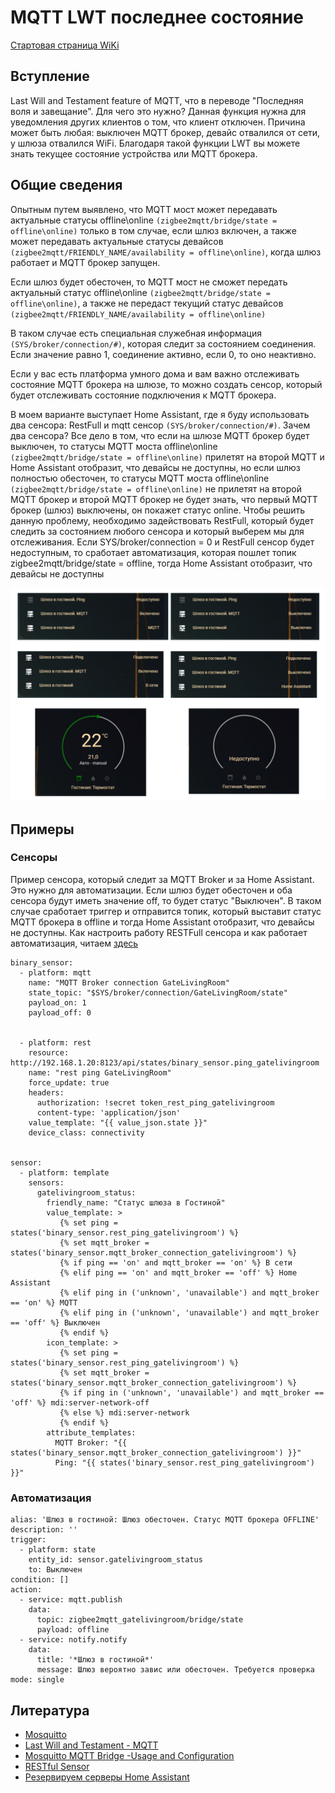 # MQTT LWT последнее состояние

[Стартовая страница WiKi](https://github.com/DivanX10/wiki#readme)

## Вступление
Last Will and Testament feature of MQTT, что в переводе "Последняя воля и завещание". Для чего это нужно? Данная функция нужна для уведомления других клиентов о том, что клиент отключен. Причина может быть любая: выключен MQTT брокер, девайс отвалился от сети, у шлюза отвалился WiFi. Благодаря такой функции LWT вы можете знать текущее состояние устройства или MQTT брокера.




## Общие сведения

Опытным путем выявлено, что MQTT мост может передавать актуальные статусы offline\online `(zigbee2mqtt/bridge/state = offline\online)` только в том случае, если шлюз включен, а также может передавать актуальные статусы девайсов `(zigbee2mqtt/FRIENDLY_NAME/availability = offline\online)`, когда шлюз работает и MQTT брокер запущен.

Если шлюз будет обесточен, то MQTT мост не сможет передать актуальный статус offline\online `(zigbee2mqtt/bridge/state = offline\online)`, а также не передаст текущий статус девайсов `(zigbee2mqtt/FRIENDLY_NAME/availability = offline\online)`

В таком случае есть специальная служебная информация `(SYS/broker/connection/#)`, которая следит за состоянием соединения. Если значение равно 1, соединение активно, если 0, то оно неактивно.

Если у вас есть платформа умного дома и вам важно отслеживать состояние MQTT брокера на шлюзе, то можно создать сенсор, который будет отслеживать состояние подключения к MQTT брокера.

В моем варианте выступает Home Assistant, где я буду использовать два сенсора: RestFull и mqtt сенсор `(SYS/broker/connection/#)`. Зачем два сенсора? Все дело в том, что если на шлюзе MQTT брокер будет выключен, то статусы MQTT моста offline\online `(zigbee2mqtt/bridge/state = offline\online)` прилетят на второй MQTT и Home Assistant отобразит, что девайсы не доступны, но если шлюз полностью обесточен, то статусы MQTT моста offline\online `(zigbee2mqtt/bridge/state = offline\online)` не прилетят на второй MQTT брокер и второй MQTT брокер не будет знать, что первый MQTT брокер (шлюз) выключены, он покажет статус online. Чтобы решить данную проблему, необходимо задействовать RestFull, который будет следить за состоянием любого сенсора и который выберем мы для отслеживания. Если SYS/broker/connection = 0 и RestFull сенсор будет недоступным, то сработает автоматизация, которая пошлет топик zigbee2mqtt/bridge/state = offline, тогда Home Assistant отобразит, что девайсы не доступны  

![broker connection](https://github.com/DivanX10/Openwrt-scripts-for-gateway-zhwg11lm/blob/main/image/mqtt_broker_status.jpg)

## Примеры

### Сенсоры
Пример сенсора, который следит за MQTT Broker и за Home Assistant. Это нужно для автоматизации. Если шлюз будет обесточен и оба сенсора будут иметь значение off, то будет статус "Выключен". В таком случае сработает триггер и отправится топик, который выставит статус MQTT брокера в offline и тогда Home Assistant отобразит, что девайсы не доступны. Как настроить работу RESTFull сенсора и как работает автоматизация, читаем [здесь](https://zen.yandex.ru/media/id/5f5bea45267c75477b342dab/rezerviruem-servery-home-assistant-6037f38bd4391d5d927ee7d5)

```
binary_sensor:
  - platform: mqtt
    name: "MQTT Broker connection GateLivingRoom"
    state_topic: "$SYS/broker/connection/GateLivingRoom/state"
    payload_on: 1
    payload_off: 0


  - platform: rest
    resource: http://192.168.1.20:8123/api/states/binary_sensor.ping_gatelivingroom
    name: "rest ping GateLivingRoom"
    force_update: true
    headers:
      authorization: !secret token_rest_ping_gatelivingroom
      content-type: 'application/json'
    value_template: "{{ value_json.state }}"
    device_class: connectivity


sensor:
  - platform: template
    sensors:
      gatelivingroom_status:
        friendly_name: "Статус шлюза в Гостиной"
        value_template: >
           {% set ping = states('binary_sensor.rest_ping_gatelivingroom') %}
           {% set mqtt_broker = states('binary_sensor.mqtt_broker_connection_gatelivingroom') %}
           {% if ping == 'on' and mqtt_broker == 'on' %} В сети
           {% elif ping == 'on' and mqtt_broker == 'off' %} Home Assistant
           {% elif ping in ('unknown', 'unavailable') and mqtt_broker == 'on' %} MQTT
           {% elif ping in ('unknown', 'unavailable') and mqtt_broker == 'off' %} Выключен
           {% endif %}
        icon_template: >
           {% set ping = states('binary_sensor.rest_ping_gatelivingroom') %}
           {% set mqtt_broker = states('binary_sensor.mqtt_broker_connection_gatelivingroom') %}
           {% if ping in ('unknown', 'unavailable') and mqtt_broker == 'off' %} mdi:server-network-off
           {% else %} mdi:server-network
           {% endif %}
        attribute_templates:
          MQTT Broker: "{{ states('binary_sensor.mqtt_broker_connection_gatelivingroom') }}"
          Ping: "{{ states('binary_sensor.rest_ping_gatelivingroom') }}"

```

### Автоматизация
```
alias: 'Шлюз в гостиной: Шлюз обесточен. Статус MQTT брокера OFFLINE'
description: ''
trigger:
  - platform: state
    entity_id: sensor.gatelivingroom_status
    to: Выключен
condition: []
action:
  - service: mqtt.publish
    data:
      topic: zigbee2mqtt_gatelivingroom/bridge/state
      payload: offline
  - service: notify.notify
    data:
      title: '*Шлюз в гостиной*'
      message: Шлюз вероятно завис или обесточен. Требуется проверка
mode: single

```


## Литература
* [Mosquitto](https://mosquitto.org/man/mosquitto-8.html)
* [Last Will and Testament - MQTT](https://www.hivemq.com/blog/mqtt-essentials-part-9-last-will-and-testament/)
* [Mosquitto MQTT Bridge -Usage and Configuration](http://www.steves-internet-guide.com/mosquitto-bridge-configuration/)
* [RESTful Sensor](https://www.home-assistant.io/integrations/sensor.rest)
* [Резервируем серверы Home Assistant](https://zen.yandex.ru/media/id/5f5bea45267c75477b342dab/rezerviruem-servery-home-assistant-6037f38bd4391d5d927ee7d5)




